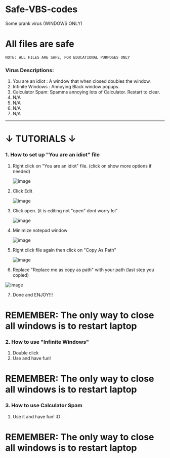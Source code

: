 # Safe-VBS-codes
Some prank virus (WINDOWS ONLY)
# All files are safe
`NOTE: ALL FILES ARE SAFE, FOR EDUCATIONAL PURPOSES ONLY`
### Virus Descriptions:
1. You are an idiot : A window that when closed doubles the window.
2. Infinite Windows : Annoying Black window popups.
3. Calculator Spam: Spamms annoying lots of Calculator. Restart to clear.
4. N/A
5. N/A
6. N/A
7. N/A

-----------------------------------------------------------------------------------------

# ↓ TUTORIALS ↓  



### 1. How to set up "You are an idiot"  file

1. Right click on "You are an idiot" file. (click on show more options if needed)

   ![image](https://github.com/AvionCGI/Safe-VBS-codes/assets/157320811/ae43e5cc-de1c-4c74-b9e3-9cd11b5b2447)

2. Click Edit

   ![image](https://github.com/AvionCGI/Safe-VBS-codes/assets/157320811/63a1898e-8997-46c1-9493-8b428b26bcd5)
   
3. Click open. (it is editing not "open" dont worry lol"

   ![image](https://github.com/AvionCGI/Safe-VBS-codes/assets/157320811/f7998a20-0fca-40b3-9188-1a8d1272a856)

4. Minimize notepad window

   ![image](https://github.com/AvionCGI/Safe-VBS-codes/assets/157320811/a60d1e01-9ef1-4138-a5a0-c13d37734537)

5. Right click file again then click on "Copy As Path"

   ![image](https://github.com/AvionCGI/Safe-VBS-codes/assets/157320811/c234f5d2-8bc5-4e0a-9646-89ee8de8f298)

6. Replace "Replace me as copy as path" with your path (last step you copied)

![image](https://github.com/AvionCGI/Safe-VBS-codes/assets/157320811/15af84e9-4733-4242-9e04-74af5ef8aea5)

7. Done and ENJOY!!!

# REMEMBER: The only way to close all windows is to restart laptop

### 2. How to use "Infinite Windows"

1. Double click
2. Use and have fun!
# REMEMBER: The only way to close all windows is to restart laptop

### 3. How to use Calculator Spam
1. Use it and have fun! :D
# REMEMBER: The only way to close all windows is to restart laptop

